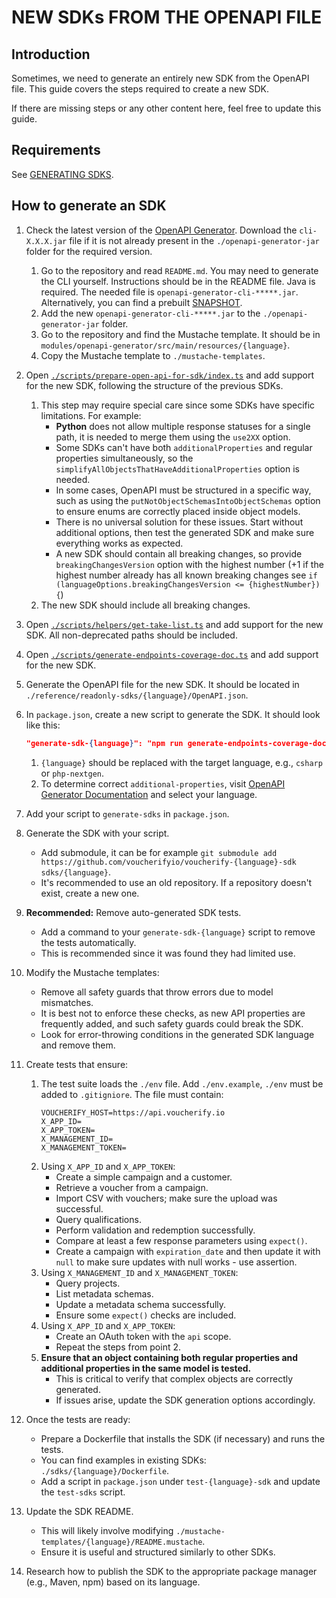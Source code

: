 # NEW SDKs FROM THE OPENAPI FILE

## Introduction

Sometimes, we need to generate an entirely new SDK from the OpenAPI file. This guide covers the steps required to create a new SDK.

If there are missing steps or any other content here, feel free to update this guide.

## Requirements

See [GENERATING SDKS](/GENERATING-SDKS.md).

## How to generate an SDK

1. Check the latest version of the [OpenAPI Generator](https://github.com/OpenAPITools/openapi-generator). Download the `cli-X.X.X.jar` file if it is not already present in the `./openapi-generator-jar` folder for the required version.
    1. Go to the repository and read `README.md`. You may need to generate the CLI yourself. Instructions should be in the README file. Java is required. The needed file is `openapi-generator-cli-*****.jar`. Alternatively, you can find a prebuilt [SNAPSHOT](https://oss.sonatype.org/content/repositories/snapshots/org/openapitools/openapi-generator-cli/7.12.0-SNAPSHOT/).
    2. Add the new `openapi-generator-cli-*****.jar` to the `./openapi-generator-jar` folder.
    3. Go to the repository and find the Mustache template. It should be in `modules/openapi-generator/src/main/resources/{language}`.
    4. Copy the Mustache template to `./mustache-templates`.

2. Open [`./scripts/prepare-open-api-for-sdk/index.ts`](./scripts/prepare-open-api-for-sdk/index.ts) and add support for the new SDK, following the structure of the previous SDKs.
    1. This step may require special care since some SDKs have specific limitations. For example:
        - **Python** does not allow multiple response statuses for a single path, it is needed to merge them using the `use2XX` option.
        - Some SDKs can't have both `additionalProperties` and regular properties simultaneously, so the `simplifyAllObjectsThatHaveAdditionalProperties` option is needed.
        - In some cases, OpenAPI must be structured in a specific way, such as using the `putNotObjectSchemasIntoObjectSchemas` option to ensure enums are correctly placed inside object models.
        - There is no universal solution for these issues. Start without additional options, then test the generated SDK and make sure everything works as expected.
        - A new SDK should contain all breaking changes, so provide `breakingChangesVersion` option with the highest number (+1 if the highest number already has all known breaking changes see `if (languageOptions.breakingChangesVersion <= {highestNumber}) {`)
    2. The new SDK should include all breaking changes.

3. Open [`./scripts/helpers/get-take-list.ts`](./scripts/helpers/get-take-list.ts) and add support for the new SDK. All non-deprecated paths should be included.

4. Open [`./scripts/generate-endpoints-coverage-doc.ts`](./scripts/generate-endpoints-coverage-doc.ts) and add support for the new SDK.

5. Generate the OpenAPI file for the new SDK. It should be located in `./reference/readonly-sdks/{language}/OpenAPI.json`.

6. In `package.json`, create a new script to generate the SDK. It should look like this:
   ```json
   "generate-sdk-{language}": "npm run generate-endpoints-coverage-doc -- --generateFor={language}; rm -r ./sdks/{language}/{sdk_generated_file_folder}; npm run prepare-open-api-for-sdk -- --language={language}; java -jar openapi-generator-jar/openapi-generator-cli-X.X.X.jar generate -i ./reference/readonly-sdks/{language}/OpenAPI.json -g {language} -o ./sdks/{language} -t ./mustache-templates/{language} --additional-properties={check_documentation}"
   ```  
    1. `{language}` should be replaced with the target language, e.g., `csharp` or `php-nextgen`.
    2. To determine correct `additional-properties`, visit [OpenAPI Generator Documentation](https://openapi-generator.tech/docs/generators) and select your language.

7. Add your script to `generate-sdks` in `package.json`.

8. Generate the SDK with your script.
    - Add submodule, it can be for example `git submodule add https://github.com/voucherifyio/voucherify-{language}-sdk sdks/{language}`.
    - It's recommended to use an old repository. If a repository doesn't exist, create a new one.

9.  **Recommended:** Remove auto-generated SDK tests.
    - Add a command to your `generate-sdk-{language}` script to remove the tests automatically.
    - This is recommended since it was found they had limited use.

10. Modify the Mustache templates:
    - Remove all safety guards that throw errors due to model mismatches.
    - It is best not to enforce these checks, as new API properties are frequently added, and such safety guards could break the SDK.
    - Look for error-throwing conditions in the generated SDK language and remove them.

11. Create tests that ensure:
    1. The test suite loads the `./env` file. Add `./env.example`, `./env` must be added to `.gitigniore`. The file must contain:
       ```plaintext
       VOUCHERIFY_HOST=https://api.voucherify.io
       X_APP_ID=
       X_APP_TOKEN=
       X_MANAGEMENT_ID=
       X_MANAGEMENT_TOKEN=
       ```  
    2. Using `X_APP_ID` and `X_APP_TOKEN`:
        - Create a simple campaign and a customer.
        - Retrieve a voucher from a campaign.
        - Import CSV with vouchers; make sure the upload was successful.
        - Query qualifications.
        - Perform validation and redemption successfully.
        - Compare at least a few response parameters using `expect()`.
        - Create a campaign with `expiration_date` and then update it with `null` to make sure updates with null works - use assertion.
    3. Using `X_MANAGEMENT_ID` and `X_MANAGEMENT_TOKEN`:
        - Query projects.
        - List metadata schemas.
        - Update a metadata schema successfully.
        - Ensure some `expect()` checks are included.
    4. Using `X_APP_ID` and `X_APP_TOKEN`:
        - Create an OAuth token with the `api` scope.
        - Repeat the steps from point 2.
    5. **Ensure that an object containing both regular properties and additional properties in the same model is tested.**
        - This is critical to verify that complex objects are correctly generated.
        - If issues arise, update the SDK generation options accordingly.

12. Once the tests are ready:
    - Prepare a Dockerfile that installs the SDK (if necessary) and runs the tests.
    - You can find examples in existing SDKs: `./sdks/{language}/Dockerfile`.
    - Add a script in `package.json` under `test-{language}-sdk` and update the `test-sdks` script.

13. Update the SDK README.
    - This will likely involve modifying `./mustache-templates/{language}/README.mustache`.
    - Ensure it is useful and structured similarly to other SDKs.

14. Research how to publish the SDK to the appropriate package manager (e.g., Maven, npm) based on its language.
